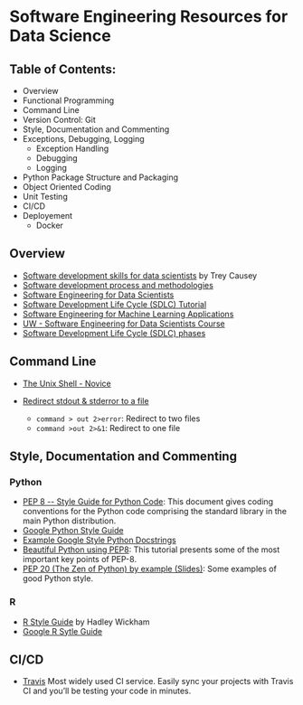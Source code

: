 # Software Engineering Resources for Data Science

Table of Contents:
---
- Overview
- Functional Programming
- Command Line
- Version Control: Git
- Style, Documentation and Commenting
- Exceptions, Debugging, Logging
    - Exception Handling
    - Debugging
    - Logging
- Python Package Structure and Packaging
- Object Oriented Coding
- Unit Testing
- CI/CD
- Deployement
    - Docker


## Overview

- [Software development skills for data scientists](http://treycausey.com/software_dev_skills.html) by Trey Causey
- [Software development process and methodologies](https://en.wikipedia.org/wiki/Software_development_process)
- [Software Engineering for Data Scientists](http://hiphoff.com/software-engineering-for-data-scientists/)
- [Software Development Life Cycle (SDLC) Tutorial](https://www.tutorialspoint.com/sdlc/sdlc_overview.htm)
- [Software Engineering for Machine Learning Applications](https://fontysblogt.nl/software-engineering-for-machine-learning-applications/)
- [UW - Software Engineering for Data Scientists Course](http://uwseds.github.io)
- [Software Development Life Cycle (SDLC) phases](https://medium.com/@jilvanpinheiro/software-development-life-cycle-sdlc-phases-40d46afbe384)

## Command Line

- [The Unix Shell - Novice](http://swcarpentry.github.io/shell-novice/)

- [Redirect stdout & stderror to a file](https://askubuntu.com/questions/625224/how-to-redirect-stderr-to-a-file)

    - `command > out 2>error`: Redirect to two files
    - `command >out 2>&1`: Redirect to one file
    

## Style, Documentation and Commenting

### Python

- [PEP 8 -- Style Guide for Python Code](https://www.python.org/dev/peps/pep-0008/): This document gives coding conventions for the Python code comprising the standard library in the main Python distribution.
- [Google Python Style Guide](https://google.github.io/styleguide/pyguide.html)
- [Example Google Style Python Docstrings](https://sphinxcontrib-napoleon.readthedocs.io/en/latest/example_google.html)
- [Beautiful Python using PEP8](https://lemariva.com/blog/2019/05/analytics-beautiful-python-using-pep-8): This tutorial presents some of the most important key points of PEP-8.
- [PEP 20 (The Zen of Python) by example (Slides)](https://lemariva.com/storage/app/media/uploaded-files/pep20_by_example.pdf): Some examples of good Python style.

### R

- [R Style Guide](https://style.tidyverse.org) by Hadley Wickham
- [Google R Sytle Guide](https://google.github.io/styleguide/Rguide.html)


## CI/CD

- [Travis](https://travis-ci.org) Most widely used CI service. Easily sync your projects with Travis CI and you’ll be testing your code in minutes.